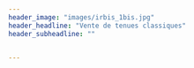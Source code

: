 ```yaml
---
header_image: "images/irbis_1bis.jpg"
header_headline: "Vente de tenues classiques"
header_subheadline: ""


---
```

